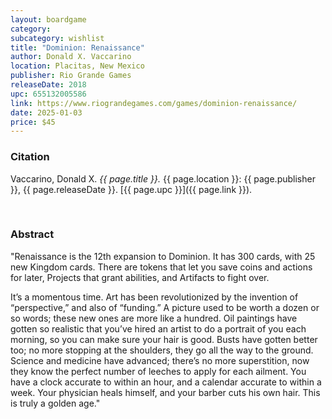 ```yaml
---
layout: boardgame
category:
subcategory: wishlist
title: "Dominion: Renaissance"
author: Donald X. Vaccarino
location: Placitas, New Mexico
publisher: Rio Grande Games
releaseDate: 2018
upc: 655132005586
link: https://www.riograndegames.com/games/dominion-renaissance/
date: 2025-01-03
price: $45
---
```


### Citation

Vaccarino, Donald X. *{{ page.title }}.* {{ page.location }}: {{ page.publisher }}, {{ page.releaseDate }}. [{{ page.upc }}]({{ page.link }}).

<br>


### Abstract

"Renaissance is the 12th expansion to Dominion. It has 300 cards, with 25 new Kingdom cards. There are tokens that let you save coins and actions for later, Projects that grant abilities, and Artifacts to fight over.

It’s a momentous time. Art has been revolutionized by the invention of “perspective,” and also of “funding.” A picture used to be worth a dozen or so words; these new ones are more like a hundred. Oil paintings have gotten so realistic that you’ve hired an artist to do a portrait of you each morning, so you can make sure your hair is good. Busts have gotten better too; no more stopping at the shoulders, they go all the way to the ground. Science and medicine have advanced; there’s no more superstition, now they know the perfect number of leeches to apply for each ailment. You have a clock accurate to within an hour, and a calendar accurate to within a week. Your physician heals himself, and your barber cuts his own hair. This is truly a golden age."

